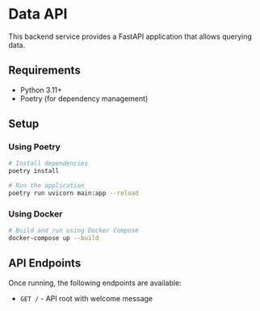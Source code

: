 # Data API

This backend service provides a FastAPI application that allows querying data.

## Requirements

- Python 3.11+
- Poetry (for dependency management)

## Setup

### Using Poetry

```bash
# Install dependencies
poetry install

# Run the application
poetry run uvicorn main:app --reload
```

### Using Docker

```bash
# Build and run using Docker Compose
docker-compose up --build
```

## API Endpoints

Once running, the following endpoints are available:

- `GET /` - API root with welcome message
